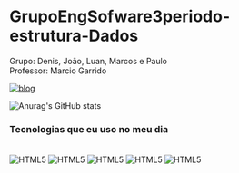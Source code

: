 # GrupoEngSofware3periodo-estrutura-Dados
Grupo: Denis, João, Luan, Marcos e Paulo <br>
Professor:  Marcio  Garrido



[![blog](https://img.shields.io/badge/Python-3776AB?style=for-the-badge&logo=python&logoColor=white)](https://www.linkedin.com/in/marcos-reis-68804a99/)
<br>

![Anurag's GitHub stats](https://github-readme-stats.vercel.app/api?username=anuraghazra&show_icons=true&theme=radical)


### Tecnologias que eu uso no meu dia
<div "style: display inline_block"></br>
    <img align="center" alt="HTML5" src="https://img.shields.io/badge/HTML5-E34F26?style=for-the-badge&logo=html5&logoColor=white" />
    <img align="center" alt="HTML5" src="https://img.shields.io/badge/JavaScript-F7DF1E?style=for-the-badge&logo=javascript&logoColor=black" />
    <img align="center" alt="HTML5" src="https://img.shields.io/badge/CSS3-1572B6?style=for-the-badge&logo=css3&logoColor=white" />
    <img align="center" alt="HTML5" src="https://img.shields.io/badge/Python-14354C?style=for-the-badge&logo=python&logoColor=white" />
    <img align="center" alt="HTML5" src="https://img.shields.io/badge/Microsoft-666666?style=for-the-badge&logo=microsoft&logoColor=white" />
        
